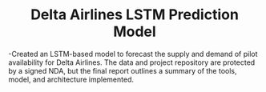 <h1 align="center">Delta Airlines LSTM Prediction Model</h1>

-Created an LSTM-based model to forecast the supply and demand of pilot availability for Delta Airlines. The data and project repository are protected by a signed NDA, but the final report outlines a summary of the tools, model, and architecture implemented.
